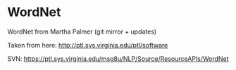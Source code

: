 # WordNet
WordNet from Martha Palmer (git mirror + updates)

Taken from here: http://ptl.sys.virginia.edu/ptl/software

SVN: https://ptl.sys.virginia.edu/msg8u/NLP/Source/ResourceAPIs/WordNet
